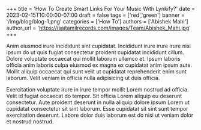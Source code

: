 +++
title = 'How To Create Smart Links For Your Music With Lynkify?'
date = 2023-02-15T10:00:00-07:00
draft = false
tags = ['red','green']
banner = '/img/blog/blog-1.png'
categories = ['How To']
authors = ['Abishek Mahi']
author_url = 'https://isaitamilrecords.com/images/Team/Abishek_Mahi.jpg'
+++

Anim eiusmod irure incididunt sint cupidatat. Incididunt irure irure irure nisi ipsum do ut quis fugiat consectetur proident cupidatat incididunt cillum. Dolore voluptate occaecat qui mollit laborum ullamco et. Ipsum laboris officia anim laboris culpa eiusmod ex magna ex cupidatat anim ipsum aute. Mollit aliquip occaecat qui sunt velit ut cupidatat reprehenderit enim sunt laborum. Velit veniam in officia nulla adipisicing ut duis officia.

Exercitation voluptate irure in irure tempor mollit Lorem nostrud ad officia. Velit id fugiat occaecat do tempor. Sit officia Lorem aliquip eu deserunt consectetur. Aute proident deserunt in nulla aliquip dolore ipsum Lorem ut cupidatat consectetur sit sint laborum. Esse cupidatat sit sint sunt tempor exercitation deserunt. Labore dolor duis laborum est do nisi ut veniam dolor et nostrud nostrud.
